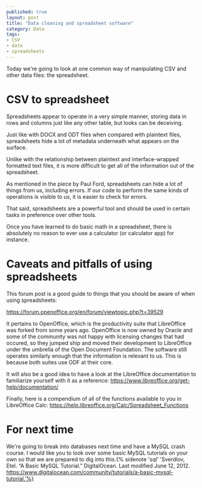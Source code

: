 ```yaml
---
published: true
layout: post
title: "Data cleaning and spreadsheet software"
category: Data
tags: 
- CSV
- data
- spreadsheets
---
```


Today we're going to look at one common way of manipulating CSV and other data files: the spreadsheet. 
<excerpt/>

# CSV to spreadsheet

Spreadsheets appear to operate in a very simple manner, storing data in rows and columns just like any other table, but looks can be deceiving. 

Just like with DOCX and ODT files when compared with plaintext files, spreadsheets hide a lot of metadata underneath what appears on the surface. 

Unlike with the relationship between plaintext and interface-wrapped formatted text files, it is more difficult to get all of the information out of the spreadsheet. 

As mentioned in the piece by Paul Ford, spreadsheets can hide a lot of things from us, including errors. 
If our code to perform the same kinds of operations is visible to us, it is easier to check for errors. 

That said, spreadsheets are a powerful tool and should be used in certain tasks in preference over other tools. 

Once you have learned to do basic math in a spreadsheet, there is absolutely no reason to ever use a calculator (or calculator app) for instance.

# Caveats and pitfalls of using spreadsheets

This forum post is a good guide to things that you should be aware of when using spreadsheets:

https://forum.openoffice.org/en/forum/viewtopic.php?t=39529

It pertains to OpenOffice, which is the productivity suite that LibreOffice was forked from some years ago. 
OpenOffice is now owned by Oracle and some of the community was not happy with licensing changes that had occured, so they jumped ship and moved their development to LibreOffice under the umbrella of the Open Document Foundation. 
The software still operates similarly enough that the information is relevant to us. 
This is because both suites use ODF at their core. 

It will also be a good idea to have a look at the LibreOffice documentation to familiarize yourself with it as a reference: https://www.libreoffice.org/get-help/documentation/

Finally, here is a compendium of all of the functions available to you in LibreOffice Calc: https://help.libreoffice.org/Calc/Spreadsheet_Functions

# For next time

We're going to break into databases next time and have a MySQL crash course. 
I would like you to look over some basic MySQL tutorials on your own so that we are prepared to dig into this.{% sidenote 'sql' 'Sverdlov, Etel. “A Basic MySQL Tutorial.” DigitalOcean. Last modified June 12, 2012. https://www.digitalocean.com/community/tutorials/a-basic-mysql-tutorial.'%} 